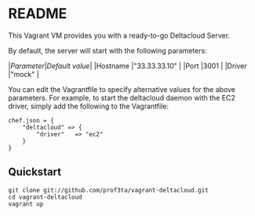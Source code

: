 # README

This Vagrant VM provides you with a ready-to-go Deltacloud Server.

By default, the server will start with the following parameters:

|*Parameter*|*Default value*|
|Hostname   |"33.33.33.10"  |
|Port       |3001           |
|Driver     |"mock"         |

You can edit the Vagrantfile to specify alternative values for the above parameters. For example, to start the deltacloud daemon with the EC2 driver, simply add the following to the Vagrantfile:

    chef.json = {
        "deltacloud" => {
            "driver"   => "ec2"
        }
    }

## Quickstart

    git clone git://github.com/prof3ta/vagrant-deltacloud.git
    cd vagrant-deltacloud
    vagrant up
